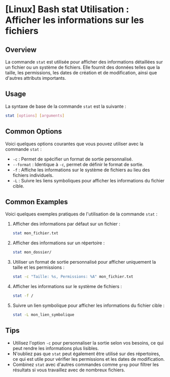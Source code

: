 # [Linux] Bash stat Utilisation : Afficher les informations sur les fichiers

## Overview
La commande `stat` est utilisée pour afficher des informations détaillées sur un fichier ou un système de fichiers. Elle fournit des données telles que la taille, les permissions, les dates de création et de modification, ainsi que d'autres attributs importants.

## Usage
La syntaxe de base de la commande `stat` est la suivante :

```bash
stat [options] [arguments]
```

## Common Options
Voici quelques options courantes que vous pouvez utiliser avec la commande `stat` :

- `-c` : Permet de spécifier un format de sortie personnalisé.
- `--format` : Identique à `-c`, permet de définir le format de sortie.
- `-f` : Affiche les informations sur le système de fichiers au lieu des fichiers individuels.
- `-L` : Suivre les liens symboliques pour afficher les informations du fichier cible.

## Common Examples
Voici quelques exemples pratiques de l'utilisation de la commande `stat` :

1. Afficher des informations par défaut sur un fichier :
   ```bash
   stat mon_fichier.txt
   ```

2. Afficher des informations sur un répertoire :
   ```bash
   stat mon_dossier/
   ```

3. Utiliser un format de sortie personnalisé pour afficher uniquement la taille et les permissions :
   ```bash
   stat -c "Taille: %s, Permissions: %A" mon_fichier.txt
   ```

4. Afficher les informations sur le système de fichiers :
   ```bash
   stat -f /
   ```

5. Suivre un lien symbolique pour afficher les informations du fichier cible :
   ```bash
   stat -L mon_lien_symbolique
   ```

## Tips
- Utilisez l'option `-c` pour personnaliser la sortie selon vos besoins, ce qui peut rendre les informations plus lisibles.
- N'oubliez pas que `stat` peut également être utilisé sur des répertoires, ce qui est utile pour vérifier les permissions et les dates de modification.
- Combinez `stat` avec d'autres commandes comme `grep` pour filtrer les résultats si vous travaillez avec de nombreux fichiers.